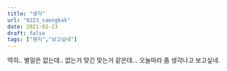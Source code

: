 ```yaml
---
title: "생각"
url: "0223_saengkak"
date: 2021-02-23
draft: false
tags: ["웬지","보고싶네"]
---
```

딱히.. 별일은 없는데.. 없는거 맞긴 맞는거 같은데... 오늘따라 좀 생각나고 보고싶네.
